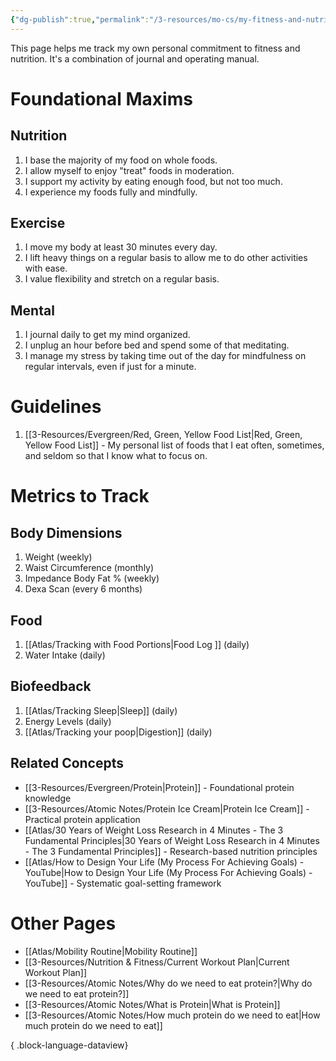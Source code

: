 ```yaml
---
{"dg-publish":true,"permalink":"/3-resources/mo-cs/my-fitness-and-nutrition/","tags":["📍_MOC"],"updated":"2025-10-18T22:33:19.820-07:00"}
---
```


This page helps me track my own personal commitment to fitness and nutrition. It's a combination of journal and operating manual.
# Foundational Maxims

## Nutrition
1. I base the majority of my food on whole foods.
2. I allow myself to enjoy "treat" foods in moderation.
3. I support my activity by eating enough food, but not too much.
4. I experience my foods fully and mindfully.
## Exercise
1. I move my body at least 30 minutes every day.
2. I lift heavy things on a regular basis to allow me to do other activities with ease.
3. I value flexibility and stretch on a regular basis.
## Mental
1. I journal daily to get my mind organized.
2. I unplug an hour before bed and spend some of that meditating.
3. I manage my stress by taking time out of the day for mindfulness on regular intervals, even if just for a minute.
# Guidelines
1. [[3-Resources/Evergreen/Red, Green, Yellow Food List\|Red, Green, Yellow Food List]] - My personal list of foods that I eat often, sometimes, and seldom so that I know what to focus on.
# Metrics to Track

## Body Dimensions
1. Weight (weekly)
2. Waist Circumference (monthly)
3. Impedance Body Fat % (weekly)
4. Dexa Scan (every 6 months)
## Food
1. [[Atlas/Tracking with Food Portions\|Food Log ]] (daily)
2. Water Intake (daily)
## Biofeedback
1. [[Atlas/Tracking Sleep\|Sleep]] (daily)
3. Energy Levels (daily)
5. [[Atlas/Tracking your poop\|Digestion]] (daily)

## Related Concepts
- [[3-Resources/Evergreen/Protein\|Protein]] - Foundational protein knowledge
- [[3-Resources/Atomic Notes/Protein Ice Cream\|Protein Ice Cream]] - Practical protein application
- [[Atlas/30 Years of Weight Loss Research in 4 Minutes -  The 3 Fundamental Principles\|30 Years of Weight Loss Research in 4 Minutes -  The 3 Fundamental Principles]] - Research-based nutrition principles
- [[Atlas/How to Design Your Life (My Process For Achieving Goals) - YouTube\|How to Design Your Life (My Process For Achieving Goals) - YouTube]] - Systematic goal-setting framework

# Other Pages
- [[Atlas/Mobility Routine\|Mobility Routine]]
- [[3-Resources/Nutrition & Fitness/Current Workout Plan\|Current Workout Plan]]
- [[3-Resources/Atomic Notes/Why do we need to eat protein?\|Why do we need to eat protein?]]
- [[3-Resources/Atomic Notes/What is Protein\|What is Protein]]
- [[3-Resources/Atomic Notes/How much protein do we need to eat\|How much protein do we need to eat]]

{ .block-language-dataview}

